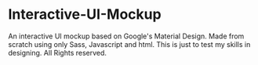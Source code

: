 # Interactive-UI-Mockup
An interactive UI mockup based on Google's Material Design. Made from scratch using only Sass, Javascript and html. This is just to test my skills in designing.
All Rights reserved.
